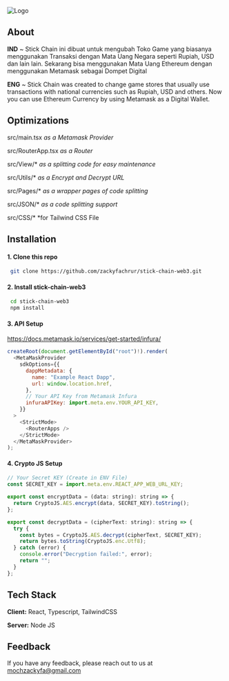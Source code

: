 
![Logo](https://github.com/zackyfachrur/stick-chain-web3/blob/main/public/assets/Logo.png)
## About
**IND** ~ Stick Chain ini dibuat untuk mengubah Toko Game yang biasanya menggunakan Transaksi dengan Mata Uang Negara seperti Rupiah, USD dan lain lain. 
Sekarang bisa menggunakan Mata Uang Ethereum dengan menggunakan Metamask sebagai Dompet Digital

**ENG** ~ Stick Chain was created to change game stores that usually use transactions with national currencies such as Rupiah, USD and others. 
Now you can use Ethereum Currency by using Metamask as a Digital Wallet.




## Optimizations

src/main.tsx *as a Metamask Provider*

src/RouterApp.tsx *as a Router*


src/View/* *as a splitting code for easy maintenance*

src/Utils/* *as a Encrypt and Decrypt URL*

src/Pages/* *as a wrapper pages of code splitting*

src/JSON/* *as a code splitting support*

src/CSS/* *for Tailwind CSS File



## Installation

#### 1. Clone this repo
```bash
 git clone https://github.com/zackyfachrur/stick-chain-web3.git
```

#### 2. Install stick-chain-web3

```bash
 cd stick-chain-web3
 npm install 
```
#### 3. API Setup
https://docs.metamask.io/services/get-started/infura/
```js
createRoot(document.getElementById("root")!).render(
  <MetaMaskProvider
    sdkOptions={{
      dappMetadata: {
        name: "Example React Dapp",
        url: window.location.href,
      },
      // Your API Key from Metamask Infura
      infuraAPIKey: import.meta.env.YOUR_API_KEY,
    }}
  >
    <StrictMode>
      <RouterApps />
    </StrictMode>
  </MetaMaskProvider>
);
```

#### 4. Crypto JS Setup
```js
// Your Secret KEY (Create in ENV File)
const SECRET_KEY = import.meta.env.REACT_APP_WEB_URL_KEY;

export const encryptData = (data: string): string => {
  return CryptoJS.AES.encrypt(data, SECRET_KEY).toString();
};

export const decryptData = (cipherText: string): string => {
  try {
    const bytes = CryptoJS.AES.decrypt(cipherText, SECRET_KEY);
    return bytes.toString(CryptoJS.enc.Utf8);
  } catch (error) {
    console.error("Decryption failed:", error);
    return "";
  }
};
```
## Tech Stack

**Client:** React, Typescript, TailwindCSS

**Server:** Node JS


## Feedback

If you have any feedback, please reach out to us at mochzackyfa@gmail.com

